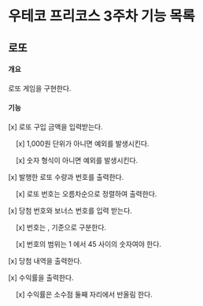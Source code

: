 # 우테코 프리코스 3주차 기능 목록

## 로또

#### 개요

로또 게임을 구현한다.

#### 기능

[x] 로또 구입 금액을 입력받는다.

    [x] 1,000원 단위가 아니면 예외를 발생시킨다.

    [x] 숫자 형식이 아니면 예외를 발생시킨다.

[x] 발행한 로또 수량과 번호를 출력한다.

    [x] 로또 번호는 오름차순으로 정렬하여 출력한다.

[x] 당첨 번호와 보너스 번호를 입력 받는다.

    [x] 번호는 , 기준으로 구분한다.

    [x] 번호의 범위는 1 에서 45 사이의 숫자여야 한다.

[x] 당첨 내역을 출력한다.

[x] 수익률을 출력한다.

    [x] 수익률은 소수점 둘째 자리에서 반올림 한다.
